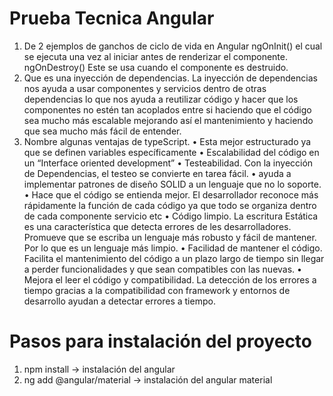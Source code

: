 # Prueba Tecnica Angular
1.	De 2 ejemplos de ganchos de ciclo de vida en Angular
ngOnInit() el cual se ejecuta una vez al iniciar antes de renderizar el componente.
ngOnDestroy() Este se usa cuando el componente es destruido.
2.	Que es una inyección de dependencias.
La inyección de dependencias nos ayuda a usar componentes y servicios dentro de otras dependencias lo que nos ayuda a reutilizar código y hacer que los componentes no estén tan acoplados entre si haciendo que el código sea mucho más escalable mejorando así el mantenimiento y haciendo que sea mucho más fácil de entender.
3.	Nombre algunas ventajas de typeScript.
•	Esta mejor estructurado ya que se definen variables específicamente 
•	Escalabilidad del código en un “Interface oriented development”
•	Testeabilidad. Con la inyección de Dependencias, el testeo se convierte en tarea fácil.
•	ayuda a implementar patrones de diseño SOLID a un lenguaje que no lo soporte.
•	Hace que el código se entienda mejor. El desarrollador reconoce más rápidamente la función de cada código ya que todo se organiza dentro de cada componente servicio etc
•	Código limpio. La escritura Estática es una característica que detecta errores de les desarrolladores. Promueve que se escriba un lenguaje más robusto y fácil de mantener. Por lo que es un lenguaje más limpio.
•	Facilidad de mantener el código. Facilita el mantenimiento del código a un plazo largo de tiempo sin llegar a perder funcionalidades y que sean compatibles con las nuevas.
•	Mejora el leer el código y compatibilidad. La detección de los errores a tiempo gracias a la compatibilidad con framework y entornos de desarrollo ayudan a detectar errores a tiempo.

# Pasos para instalación del proyecto
1. npm install -> instalación del angular
2. ng add @angular/material -> instalación del angular material
